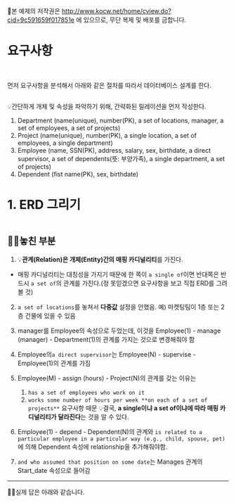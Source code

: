 <p>📢본 예제의 저작권은 <a href="http://www.kocw.net/home/cview.do?cid=9c591659f017851e">http://www.kocw.net/home/cview.do?cid=9c591659f017851e</a> 에 있으므로, 무단 복제 및 배포를 금합니다.</p>
<h1 id="요구사항">요구사항</h1>
<p><img alt="" src="https://velog.velcdn.com/images/csj0209/post/30f73724-ab3c-46e6-b4b1-d72d7d6cac4c/image.png" />
<img alt="" src="https://velog.velcdn.com/images/csj0209/post/bbec87f1-a1df-4521-b18f-f447394eb52b/image.png" /></p>
<p>먼저 요구사항을 분석해서 아래와 같은 절차를 따라서 데이터베이스 설계를 한다.</p>
<p><img alt="" src="https://velog.velcdn.com/images/csj0209/post/b1b64058-c483-447d-9323-8146b53c0983/image.png" /></p>
<p>💡간단하게 개체 및 속성을 파악하기 위해, 간략화된 릴레이션을 먼저 작성한다.</p>
<ol>
<li>Department (name(unique), number(PK), a set of locations, manager, a set of employees, a set of projects)</li>
<li>Project (name(unique), number(PK), a single location, a set of employees, a single department)</li>
<li>Employee (name, SSN(PK), address, salary, sex, birthdate, a direct supervisor, a set of dependents(뜻: 부양가족), a single department, a set of projects)</li>
<li>Dependent (fist name(PK), sex, birthdate) </li>
</ol>
<h1 id="1-erd-그리기">1. ERD 그리기</h1>
<p><img alt="" src="https://velog.velcdn.com/images/csj0209/post/8c7dfc66-e16f-4eb2-9604-2522d7089104/image.jpg" /></p>
<h2 id="🤦♂️놓친-부분">🤦‍♂️놓친 부분</h2>
<ol>
<li>💡<strong>관계(Relation)은 개체(Entity)간의 매핑 카디널리티</strong>를 가진다.</li>
</ol>
<ul>
<li>매핑 카디널리티는 대칭성을 가지기 때문에 한 쪽이 <code>a single of</code>이면 반대쪽은 반드시 <code>a set of</code>의 관계를 가진다.(정 못믿겠으면 요구사항을 보고 직접 ERD를 그려볼 것)</li>
</ul>
<ol start="2">
<li><p><code>a set of locations</code>를 놓쳐서 <strong>다중값</strong> 설정을 안했음.
예) 마켓팅팀이 1층 또는 2층 건물에 있을 수 있음</p>
</li>
<li><p>manager를 Employee의 속성으로 두었는데, 이것을 Employee(1) - manage (manager) - Department(1)의 관계를 가지는 것으로 변경해줘야 함 </p>
</li>
<li><p>Employee의<code>a direct supervisor</code>는 Employee(N) - supervise - Employee(1)의 관계를 가짐</p>
</li>
<li><p>Employee(M) - assign (hours) - Project(N)의 관계를 갖는 이유는 </p>
<ol>
<li><code>has a set of employees who work on it</code></li>
<li><code>works some number of hours per week **on each of a set of projects**</code>
요구사항 때문
💡결국, <strong>a single이냐 a set of이냐에 따라 매핑 카디널리티가 달라진다</strong>는 것을 알 수 있다.</li>
</ol>
</li>
<li><p>Employee(1) - depend - Dependent(N)의 관계와 <code>is related to a particular employee in a particular way (e.g., child, spouse, pet)</code>에 의해 Dependent 속성에 relationship을 추가해줘야함.</p>
</li>
<li><p><code>and who assumed that position on some date</code>는 Manages 관계의 Start_date 속성으로 들어감</p>
</li>
</ol>
<hr />
<p>👩‍🏫실제 답은 아래와 같습니다.
<img alt="" src="https://velog.velcdn.com/images/csj0209/post/6326bcc4-3931-4ee3-9c16-be23930e76d8/image.png" /></p>